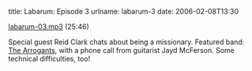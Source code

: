 title: Labarum: Episode 3
urlname: labarum-3
date: 2006-02-08T13:30

[labarum-03.mp3][a] (25:46)

[a]: {static}/images/2006-02-08-labarum-03.mp3

Special guest Reid Clark chats about being a missionary. Featured band: [The Arrogants][b], with a phone call from
guitarist Jayd McFerson. Some technical difficulties, too!

[b]: https://web.archive.org/web/20060221140831/http://www.arrogants.com/
